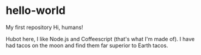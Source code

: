 # hello-world
My first repository
Hi, humans!

Hubot here, I like Node.js and Coffeescript (that's what I'm made of).
I have had tacos on the moon and find them far superior to Earth tacos.
